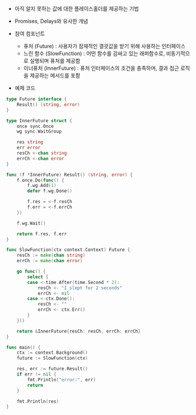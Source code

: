 - 아직 알지 못하는 값에 대한 플레이스홀더를 제공하는 기법
- Promises, Delays와 유사한 개념
- 참여 컴포넌트
  - 퓨처 (Future) : 사용자가 잠재적인 결괏값을 받기 위해 사용하는 인터페이스
  - 느린 함수 (SlowFunction) : 어떤 함수를 감싸고 있는 래퍼함수로, 비동기적으로 실행되며 퓨처를 제공함
  - 이너퓨처 (InnerFuture) : 퓨처 인터페이스의 조건을 충족하며, 결과 접근 로직을 제공하는 메서드를 포함

- 예제 코드

```go
type Future interface {
    Result() (string, error)
}

type InnerFuture struct {
    once sync.Once
    wg sync.WaitGroup

    res string
    err error
    resCh <-chan string
    errCh <-chan error
}

func (f *InnerFuture) Result() (string, error) {
    f.once.Do(func() {
        f.wg.Add(1)
        defer f.wg.Done()

        f.res = <-f.resCh
        f.err = <-f.errCh
    })

    f.wg.Wait()

    return f.res, f.err
}

func SlowFunction(ctx context.Context) Future {
    resCh := make(chan string)
    errCh := make(chan error)

    go func() {
        select {
        case <-time.After(time.Second * 2):
            resCh <- "I slept for 2 seconds"
            errCh <- nil
        case <-ctx.Done():
            resCh <- ""
            errCh <- ctx.Err()
        }
    }()

    return &InnerFuture{resCh: resCh, errCh: errCh}
}

func main() {
    ctx := context.Background()
    future := SlowFunction(ctx)

    res, err := future.Result()
    if err != nil {
        fmt.Println("error:", err)
        return
    }

    fmt.Println(res)
}
```